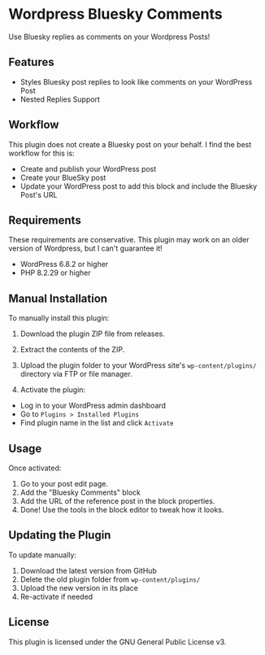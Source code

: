 # Wordpress Bluesky Comments
Use Bluesky replies as comments on your Wordpress Posts!

## Features
- Styles Bluesky post replies to look like comments on your WordPress Post
- Nested Replies Support

## Workflow
This plugin does not create a Bluesky post on your behalf. I find the best workflow for this is:
- Create and publish your WordPress post
- Create your BlueSky post
- Update your WordPress post to add this block and include the Bluesky Post's URL

## Requirements
These requirements are conservative. This plugin may work on an older version of Wordpress, but I can't guarantee it!

- WordPress 6.8.2 or higher
- PHP 8.2.29 or higher

## Manual Installation

To manually install this plugin:

1. Download the plugin ZIP file from releases.

2. Extract the contents of the ZIP.

3. Upload the plugin folder to your WordPress site's `wp-content/plugins/` directory via FTP or file manager.

4. Activate the plugin:
- Log in to your WordPress admin dashboard
- Go to `Plugins > Installed Plugins`
- Find plugin name in the list and click `Activate`

## Usage

Once activated:

1. Go to your post edit page.
2. Add the "Bluesky Comments" block
3. Add the URL of the reference post in the block properties.
4. Done! Use the tools in the block editor to tweak how it looks.

## Updating the Plugin

To update manually:

1. Download the latest version from GitHub
2. Delete the old plugin folder from `wp-content/plugins/`
3. Upload the new version in its place
4. Re-activate if needed

## License

This plugin is licensed under the GNU General Public License v3.
